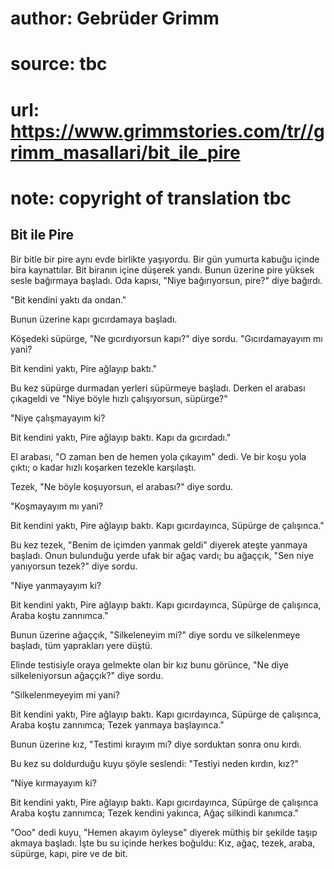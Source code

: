 # author: Gebrüder Grimm
# source: tbc
# url: https://www.grimmstories.com/tr//grimm_masallari/bit_ile_pire
# note: copyright of translation tbc

## Bit ile Pire 

Bir bitle bir pire aynı evde birlikte yaşıyordu. Bir gün yumurta kabuğu
içinde bira kaynattılar. Bit biranın içine düşerek yandı. Bunun üzerine
pire yüksek sesle bağırmaya başladı. Oda kapısı, "Niye bağırıyorsun,
pire?" diye bağırdı.

"Bit kendini yaktı da ondan."

Bunun üzerine kapı gıcırdamaya başladı.

Köşedeki süpürge, "Ne gıcırdıyorsun kapı?" diye sordu.
"Gıcırdamayayım mı yani?

Bit kendini yaktı,
Pire ağlayıp baktı."

Bu kez süpürge durmadan yerleri süpürmeye başladı. Derken el arabası
çıkageldi ve "Niye böyle hızlı çalışıyorsun, süpürge?"

"Niye çalışmayayım ki?

Bit kendini yaktı,
Pire ağlayıp baktı.
Kapı da gıcırdadı."

El arabası, "O zaman ben de hemen yola çıkayım" dedi. Ve bir koşu yola
çıktı; o kadar hızlı koşarken tezekle karşılaştı.

Tezek, "Ne böyle koşuyorsun, el arabası?" diye sordu.

"Koşmayayım mı yani?

Bit kendini yaktı,
Pire ağlayıp baktı.
Kapı gıcırdayınca,
Süpürge de çalışınca."

Bu kez tezek, "Benim de içimden yanmak geldi" diyerek ateşte yanmaya
başladı. Onun bulunduğu yerde ufak bir ağaç vardı; bu ağaççık, "Sen
niye yanıyorsun tezek?" diye sordu.

"Niye yanmayayım ki?

Bit kendini yaktı,
Pire ağlayıp baktı.
Kapı gıcırdayınca,
Süpürge de çalışınca,
Araba koştu zannımca."

Bunun üzerine ağaççık, "Silkeleneyim mi?" diye sordu ve silkelenmeye
başladı, tüm yaprakları yere düştü.

Elinde testisiyle oraya gelmekte olan bir kız bunu görünce, "Ne diye
silkeleniyorsun ağaççık?" diye sordu.

"Silkelenmeyeyim mi yani?

Bit kendini yaktı,
Pire ağlayıp baktı.
Kapı gıcırdayınca,
Süpürge de çalışınca,
Araba koştu zannımca;
Tezek yanmaya başlayınca."

Bunun üzerine kız, "Testimi kırayım mı? diye sorduktan sonra onu kırdı.

Bu kez su doldurduğu kuyu şöyle seslendi: "Testiyi neden kırdın, kız?"

"Niye kırmayayım ki?

Bit kendini yaktı,
Pire ağlayıp baktı.
Kapı gıcırdayınca,
Süpürge de çalışınca
Araba koştu zannımca;
Tezek kendini yakınca,
Ağaç silkindi kanımca."

"Ooo" dedi kuyu, "Hemen akayım öyleyse" diyerek müthiş bir şekilde
taşıp akmaya başladı. İşte bu su içinde herkes boğuldu: Kız, ağaç,
tezek, araba, süpürge, kapı, pire ve de bit.
